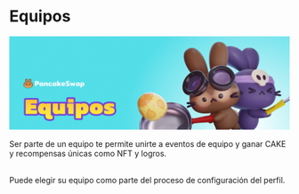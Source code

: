 # Equipos

![](../../.gitbook/assets/equipos.png)

Ser parte de un equipo te permite unirte a eventos de equipo y ganar CAKE y recompensas únicas como NFT y logros.&#x20;

\
Puede elegir su equipo como parte del proceso de configuración del perfil.

